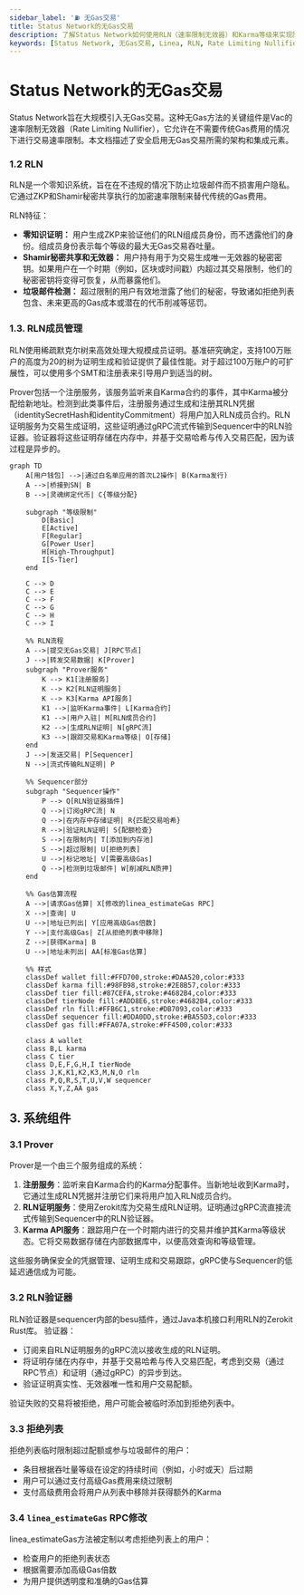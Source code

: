 ```yaml
---
sidebar_label: '⛽ 无Gas交易'
title: Status Network的无Gas交易
description: 了解Status Network如何使用RLN（速率限制无效器）和Karma等级来实现防垃圾邮件和公平使用的无Gas交易。
keywords: [Status Network, 无Gas交易, Linea, RLN, Rate Limiting Nullifier, Karma, 零知识证明, ZKP, 灵魂绑定代币, 区块链, 第二层, L2, 垃圾邮件防护]
---
```


# Status Network的无Gas交易

Status Network旨在大规模引入无Gas交易。这种无Gas方法的关键组件是Vac的速率限制无效器（Rate Limiting Nullifier），它允许在不需要传统Gas费用的情况下进行交易速率限制。本文档描述了安全启用无Gas交易所需的架构和集成元素。

### 1.2 RLN

RLN是一个零知识系统，旨在在不违规的情况下防止垃圾邮件而不损害用户隐私。它通过ZKP和Shamir秘密共享执行的加密速率限制来替代传统的Gas费用。

RLN特征：

- **零知识证明：** 用户生成ZKP来验证他们的RLN组成员身份，而不透露他们的身份。组成员身份表示每个等级的最大无Gas交易吞吐量。
- **Shamir秘密共享和无效器：** 用户持有用于为交易生成唯一无效器的秘密密钥。如果用户在一个时期（例如，区块或时间戳）内超过其交易限制，他们的秘密密钥将变得可恢复，从而暴露他们。
- **垃圾邮件检测：** 超过限制的用户有效地泄露了他们的秘密，导致诸如拒绝列表包含、未来更高的Gas成本或潜在的代币削减等惩罚。

### 1.3. RLN成员管理

RLN使用稀疏默克尔树来高效处理大规模成员证明。基准研究确定，支持100万账户的高度为20的树为证明生成和验证提供了最佳性能。对于超过100万账户的可扩展性，可以使用多个SMT和注册表来引导用户到适当的树。

Prover包括一个注册服务，该服务监听来自Karma合约的事件，其中Karma被分配给新地址。检测到此类事件后，注册服务通过生成和注册其RLN凭据（identitySecretHash和identityCommitment）将用户加入RLN成员合约。RLN证明服务为交易生成证明，这些证明通过gRPC流式传输到Sequencer中的RLN验证器。验证器将这些证明存储在内存中，并基于交易哈希与传入交易匹配，因为该过程是异步的。

```mermaid
graph TD
    A[用户钱包] -->|通过白名单应用的首次L2操作| B(Karma发行)
    A -->|桥接到SN| B
    B -->|灵魂绑定代币| C{等级分配}

    subgraph "等级限制"
        D[Basic]
        E[Active]
        F[Regular]
        G[Power User]
        H[High-Throughput]
        I[S-Tier]
    end

    C --> D
    C --> E
    C --> F
    C --> G
    C --> H
    C --> I

    %% RLN流程
    A -->|提交无Gas交易| J[RPC节点]
    J -->|转发交易数据| K[Prover]
    subgraph "Prover服务"
        K --> K1[注册服务]
        K --> K2[RLN证明服务]
        K --> K3[Karma API服务]
        K1 -->|监听Karma事件| L[Karma合约]
        K1 -->|用户入驻| M[RLN成员合约]
        K2 -->|生成RLN证明| N[gRPC流]
        K3 -->|跟踪交易和Karma等级| O[存储]
    end
    J -->|发送交易| P[Sequencer]
    N -->|流式传输RLN证明| P

    %% Sequencer部分
    subgraph "Sequencer操作"
        P --> Q[RLN验证器插件]
        Q -->|订阅gRPC流| N
        Q -->|在内存中存储证明| R{匹配交易哈希}
        R -->|验证RLN证明| S{配额检查}
        S -->|在限制内| T[添加到内存池]
        S -->|超过限制| U[拒绝列表]
        U -->|标记地址| V[需要高级Gas]
        Q -->|检测到垃圾邮件| W[削减RLN质押]
    end

    %% Gas估算流程
    A -->|请求Gas估算| X[修改的linea_estimateGas RPC]
    X -->|查询| U
    U -->|地址已列出| Y[应用高级Gas倍数]
    Y -->|支付高级Gas| Z[从拒绝列表中移除]
    Z -->|获得Karma| B
    U -->|地址未列出| AA[标准Gas估算]

    %% 样式
    classDef wallet fill:#FFD700,stroke:#DAA520,color:#333
    classDef karma fill:#98FB98,stroke:#2E8B57,color:#333
    classDef tier fill:#87CEFA,stroke:#4682B4,color:#333
    classDef tierNode fill:#ADD8E6,stroke:#4682B4,color:#333
    classDef rln fill:#FFB6C1,stroke:#DB7093,color:#333
    classDef sequencer fill:#DDA0DD,stroke:#BA55D3,color:#333
    classDef gas fill:#FFA07A,stroke:#FF4500,color:#333

    class A wallet
    class B,L karma
    class C tier
    class D,E,F,G,H,I tierNode
    class J,K,K1,K2,K3,M,N,O rln
    class P,Q,R,S,T,U,V,W sequencer
    class X,Y,Z,AA gas
```

## 3. 系统组件

### 3.1 Prover

Prover是一个由三个服务组成的系统：

1. **注册服务**：监听来自Karma合约的Karma分配事件。当新地址收到Karma时，它通过生成RLN凭据并注册它们来将用户加入RLN成员合约。
2. **RLN证明服务**：使用Zerokit库为交易生成RLN证明。证明通过gRPC流直接流式传输到Sequencer中的RLN验证器。
3. **Karma API服务**：跟踪用户在一个时期内进行的交易并维护其Karma等级状态。它将交易数据存储在内部数据库中，以便高效查询和等级管理。

这些服务确保安全的凭据管理、证明生成和交易跟踪，gRPC使与Sequencer的低延迟通信成为可能。

### 3.2 RLN验证器

RLN验证器是sequencer内部的besu插件，通过Java本机接口利用RLN的Zerokit Rust库。
验证器：

- 订阅来自RLN证明服务的gRPC流以接收生成的RLN证明。
- 将证明存储在内存中，并基于交易哈希与传入交易匹配，考虑到交易（通过RPC节点）和证明（通过gRPC）的异步到达。
- 验证证明真实性、无效器唯一性和用户交易配额。

验证失败的交易将被拒绝，用户可能会被临时添加到拒绝列表中。

### 3.3 拒绝列表

拒绝列表临时限制超过配额或参与垃圾邮件的用户：

- 条目根据吞吐量等级在设定的持续时间（例如，小时或天）后过期
- 用户可以通过支付高级Gas费用来绕过限制
- 支付高级费用会将用户从列表中移除并获得额外的Karma

### 3.4 `linea_estimateGas` RPC修改

linea_estimateGas方法被定制以考虑拒绝列表上的用户：

- 检查用户的拒绝列表状态
- 根据需要添加高级Gas倍数
- 为用户提供透明度和准确的Gas估算 